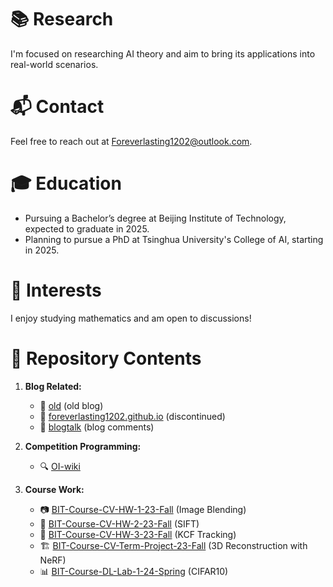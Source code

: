 # 📚 Research

I'm focused on researching AI theory and aim to bring its applications into real-world scenarios.

# 📬 Contact

Feel free to reach out at Foreverlasting1202@outlook.com.

# 🎓 Education

- Pursuing a Bachelor’s degree at Beijing Institute of Technology, expected to graduate in 2025.
- Planning to pursue a PhD at Tsinghua University's College of AI, starting in 2025.

# 📖 Interests

I enjoy studying mathematics and am open to discussions!

# 📂 Repository Contents

1. **Blog Related:**
   - 📝 [old](https://github.com/foreverlasting1202/old) (old blog)
   - 🚫 [foreverlasting1202.github.io](https://github.com/foreverlasting1202/foreverlasting1202.github.io) (discontinued)
   - 💬 [blogtalk](https://github.com/foreverlasting1202/blogtalk) (blog comments)

2. **Competition Programming:**
   - 🔍 [OI-wiki](https://github.com/foreverlasting1202/OI-wiki)

3. **Course Work:**
   - 📷 [BIT-Course-CV-HW-1-23-Fall](https://github.com/foreverlasting1202/BIT-Course-CV-HW-1-23-Fall) (Image Blending)
   - 📸 [BIT-Course-CV-HW-2-23-Fall](https://github.com/foreverlasting1202/BIT-Course-CV-HW-2-23-Fall) (SIFT)
   - 🎥 [BIT-Course-CV-HW-3-23-Fall](https://github.com/foreverlasting1202/BIT-Course-CV-HW-3-23-Fall) (KCF Tracking)
   - 🏗️ [BIT-Course-CV-Term-Project-23-Fall](https://github.com/foreverlasting1202/BIT-Course-CV-Term-Project-23-Fall) (3D Reconstruction with NeRF)
   - 📊 [BIT-Course-DL-Lab-1-24-Spring](https://github.com/foreverlasting1202/BIT-Course-DL-Lab-1-24-Spring) (CIFAR10)

<!--
**foreverlasting1202/foreverlasting1202** is a ✨ _special_ ✨ repository because its `README.md` (this file) appears on your GitHub profile.

Here are some ideas to get you started:

- 🔭 I’m currently working on ...
- 🌱 I’m currently learning ...
- 👯 I’m looking to collaborate on ...
- 🤔 I’m looking for help with ...
- 💬 Ask me about ...
- 📫 How to reach me: ...
- 😄 Pronouns: ...
- ⚡ Fun fact: ...
-->
